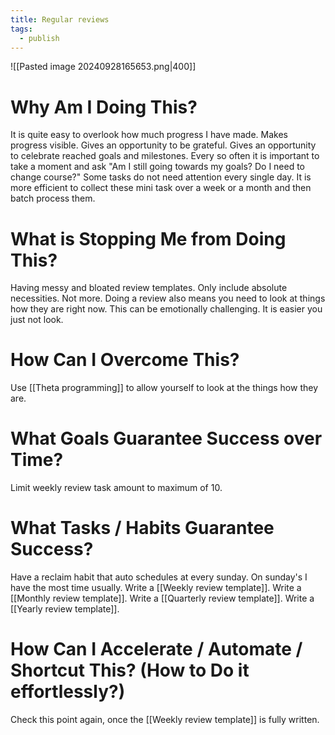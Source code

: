 ```yaml
---
title: Regular reviews
tags:
  - publish
---
```

![[Pasted image 20240928165653.png|400]]
# Why Am I Doing This?
It is quite easy to overlook how much progress I have made.
Makes progress visible.
Gives an opportunity to be grateful.
Gives an opportunity to celebrate reached goals and milestones.
Every so often it is important to take a moment and ask "Am I still going towards my goals? Do I need to change course?"
Some tasks do not need attention every single day. It is more efficient to collect these mini task over a week or a month and then batch process them.
# What is Stopping Me from Doing This?
Having messy and bloated review templates. Only include absolute necessities. Not more.
Doing a review also means you need to look at things how they are right now. This can be emotionally challenging. It is easier you just not look.
# How Can I Overcome This?
Use [[Theta programming]] to allow yourself to look at the things how they are.
# What Goals Guarantee Success over Time?
Limit weekly review task amount to maximum of 10.
# What Tasks / Habits Guarantee Success?
Have a reclaim habit that auto schedules at every sunday. On sunday's I have the most time usually.
Write a [[Weekly review template]].
Write a [[Monthly review template]].
Write a [[Quarterly review template]].
Write a [[Yearly review template]].
# How Can I Accelerate / Automate / Shortcut This? (How to Do it effortlessly?)
Check this point again, once the [[Weekly review template]] is fully written.
